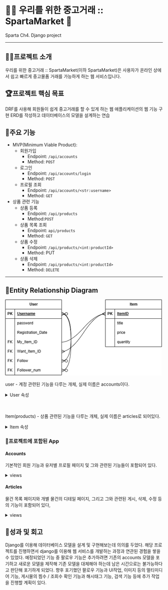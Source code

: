 # :guardsman: 우리를 위한 중고거래 :: SpartaMarket :carrot:
Sparta Ch4. Django project

---

## :guardsman:프로젝트 소개
우리를 위한 중고거래 :: SpartaMarket(이하 SpartaMarket)은 사용자가 온라인 상에서 쉽고 빠르게 중고물품 거래를 가능하게 하는 웹 서비스입니다. 

## :trophy:프로젝트 핵심 목표
DRF를 사용해 회원들이 쉽게 중고거래를 할 수 있게 하는 웹 애플리케이션의 웹 기능 구현
ERD를 작성하고 데이터베이스의 모델을 설계하는 연습

## :star2:주요 기능
- MVP(Minimum Viable Product):
  - 회원가입
    - Endpoint: `/api/accounts`
    - Method: `POST`
  - 로그인
    - Endpoint: `/api/accounts/login`
    - Method: `POST`
  - 프로필 조회
    - Endpoint: `/api/accounts/<str:username>`
    - Method: `GET`
- 상품 관련 기능
  - 상품 등록
    - Endpoint: `/api/products`
    - Method:`POST`
  - 상품 목록 조회
    - Endpoint: `api/products`
    - Method: `GET `
  - 상품 수정
    - Endpoint: `/api/products/<int:productId>`
    - Method: PUT
  - 상품 삭제
    - Endpoint: `/api/products/<int:productId>`
    - Method: `DELETE`

---

## :file_folder:Entity Relationship Diagram
![](spartamarket.png)

user - 계정 관련된 기능을 다루는 개체, 실제 이름은 accounts이다.
<details>
<summary>User 속성</summary>

- Username: 계정명
- password: 계정의 비밀번호
- My_item_ID: 자신이 등록한 게시물(물품)의 ID
- Want_item_ID: 자신이 찜한 게시물(물품)의 ID
- Follow: 자신이 팔로우한 계정의 username
- Follower_num: 자신이 팔로우한 계정의 수, 실제로 구현되진 않음
</details>

<br>
<br>

Item(products) - 상품 관련된 기능을 다루는 개체, 실제 이름은 articles로 되어있다. 
<details>
<summary>Item 속성 </summary>

- ItemID: 게시물의 식별용 ID, username과 달리 게시물은 제목으로 식별하지 않고 해당 속성으로 식별한다. 
- price: 물품의 가격, 실제로 구현이 되지 않았고 작성자가 직접 게시글의 내용에 가격을 적는 형태로 구현
- quantity: 물품의 갯수, 실제로 구현되지 않고 작성자가 직접 게시글의 내용에 가격을 적게 변경
</details>


### :open_file_folder:프로젝트에 포함된 App
#### Accounts
기본적인 회원 기능과 유저별 프로필 페이지 및 그와 관련된 기능들이 포함되어 있다. 

<details>
<summary> views </summary>

- login - POST request를 받아 로그인, 그외의 requst method엔 유저를 로그인 페이지로 이동
- logout - POST request를 받아 로그아웃
- signup - POST request를 받아 auth_user에 새 계정 생성, 그외엔 유저를 회원가입 페이지로 이동
- delete - POST request를 받아 계정을 auth_user에서 삭제
- update - POST request를 받아 유저 프로필 정보 변경 페이지, GET request를 받아 프로필 정보 변경 페이지로 이동 
- mypage - 프로필 페이지로 이동
- change_password - POST request를 받아 비밀번호 변경, 그외엔 비밀번호 변경 페이지로 이동

</details>

#### Articles
물건 목록 페이지와 개별 물건의 디테일 페이지, 그리고 그와 관련된 게시, 삭제, 수정 등의 기능이 포함되어 있다, 

<details>
<summary> views </summary>

- articles - 유저를 물건 목록 페이지로 이동, 각 게시글은 articles_article에 저장되어 있다. 
- new - 새 게시글 작성 페이지로 이동, 로그인이 되어있지 않다면 로그인 페이지로 이동
- create - POST request를 받아 new에서 작성한 글을 articles_article 테이블에 추가, 해당 글 디테일 페이지로 리다이렉트
POST request가 아닐 경우 새 글 생성 페이지로 리다이렉트
- article_detail - 게시글의 디테일 페이지로 이동
- delete - POST request를 받아 게시글을 articles_article에서 삭제
- edit - 게시글 편집, 로그인이 안되어 있다면 로그인 페이지로 이동
- update - edit에서 편집된 글을 articles_article에 등록, 해당 글 디테일 페이지로 리다이렉트, 로그인이 안되어 있다면 로그인 페이지로 이동 
- toggle_like - 자신의 찜 목록에 추가 / 삭제, 로그인 필요

</details>

## :mag_right:성과 및 회고
Django를 이용해 데이터베이스 모델을 설계 및 구현해보는데 의의를 두었다. 해당 프로젝트를 진행하면서 django를 이용해 웹 서비스를 개발하는 과정과 연관된 경험을 쌓을 수 있었다. 
예정되었던 기능 중 팔로우 기능은 추가하려면 기존의 accounts 모델을 포기하고 새로운 모델을 제작해 기존 모델을 대체해야 하는데 남은 시간으로는 불가능하다고 판단해 포기하게 되었다. 
향후 포기했던 팔로우 기능과 UI작업, 이미지 등의 멀티미디어 기능, 게시물의 찜수 / 조회수 확인 기능과 해시태그 기능, 검색 기능 등에 추가 작업을 진행할 계획이 있다. 